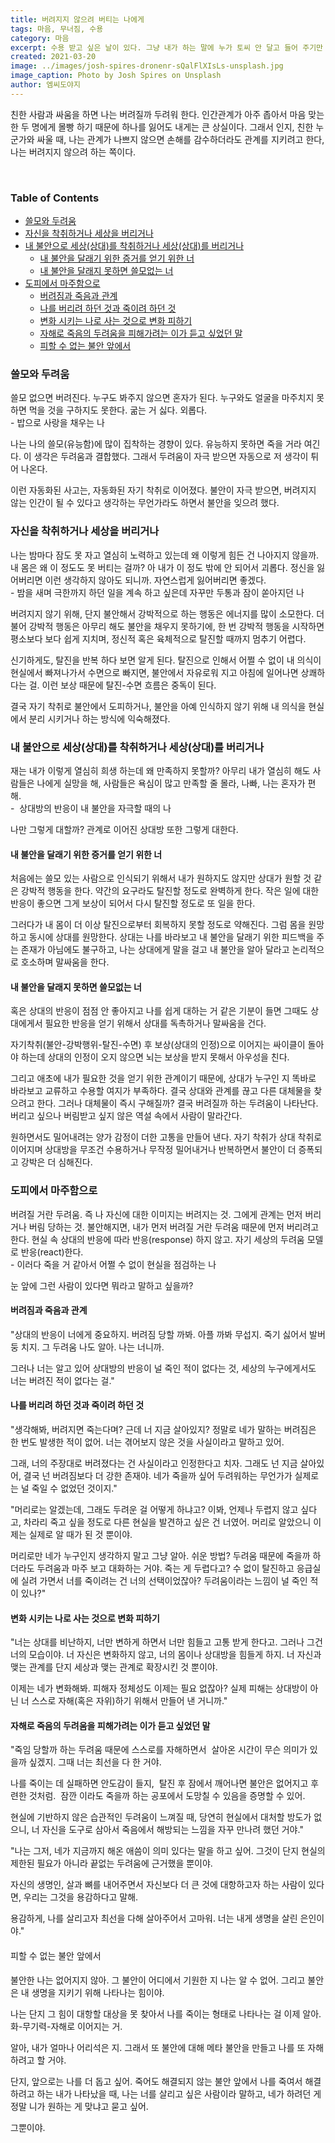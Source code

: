 ```yaml
---
title: 버려지지 않으려 버티는 나에게
tags: 마음, 무너짐, 수용
category: 마음
excerpt: 수용 받고 싶은 날이 있다. 그냥 내가 하는 말에 누가 토씨 안 달고 들어 주기만 했음 싶은 날.
created: 2021-03-20
image: ../images/josh-spires-dronenr-sQalFlXIsLs-unsplash.jpg
image_caption: Photo by Josh Spires on Unsplash
author: 엠씨도야지
---
```



친한 사람과 싸움을 하면 나는 버려질까 두려워 한다. 인간관계가 아주 좁아서 마음 맞는 한 두 명에게 몰빵 하기 때문에 하나를 잃어도 내게는 큰 상실이다. 그래서 인지, 친한 누군가와 싸울 때, 나는 관계가 나쁘지 않으면 손해를 감수하더라도 관계를 지키려고 한다, 나는 버려지지 않으려 하는 쪽이다. 

 
<div class="post__toc"><h3>Table of Contents</h3><ul><li><a href="#mcetoc_1f16ouc0a235">쓸모와 두려움</a></li><li><a href="#mcetoc_1f16ouc0a236">자신을 착취하거나 세상을 버리거나</a></li><li><a href="#mcetoc_1f16ouc0a237">내 불안으로 세상(상대)를 착취하거나 세상(상대)를 버리거나</a><ul><li><a href="#mcetoc_1f16ouc0a238">내 불안을 달래기 위한 증거를 얻기 위한 너</a></li><li><a href="#mcetoc_1f16ouc0a239">내 불안을 달래지 못하면 쓸모없는 너</a></li></ul></li><li><a href="#mcetoc_1f16ouc0a23a">도피에서 마주함으로</a><ul><li><a href="#mcetoc_1f16ouc0a23b">버려짐과 죽음과 관계</a></li><li><a href="#mcetoc_1f16ouc0a23c">나를 버리려 하던 것과 죽이려 하던 것</a></li><li><a href="#mcetoc_1f16ouc0a23d">변화 시키는 나로 사는 것으로 변화 피하기</a></li><li><a href="#mcetoc_1f16ouc0a23e">자해로 죽음의 두려움을 피해가려는 이가 듣고 싶었던 말</a></li><li><a href="#mcetoc_1f16ouc0a23f">피할 수 없는 불안 앞에서</a></li></ul></li></ul></div><h3 id="mcetoc_1f16ouc0a235">쓸모와 두려움</h3><p class="msg msg--warning">쓸모 없으면 버려진다. 누구도 봐주지 않으면 혼자가 된다. 누구와도 얼굴을 마주치지 못하면 먹을 것을 구하지도 못한다. 굶는 거 싫다. 외롭다.<br>- 밥으로 사랑을 채우는 나

나는 나의 쓸모(유능함)에 많이 집착하는 경향이 있다. 유능하지 못하면 죽을 거라 여긴다. 이 생각은 두려움과 결합했다. 그래서 두려움이 자극 받으면 자동으로 저 생각이 튀어 나온다.

이런 자동화된 사고는, 자동화된 자기 착취로 이어졌다. 불안이 자극 받으면, 버려지지 않는 인간이 될 수 있다고 생각하는 무언가라도 하면서 불안을 잊으려 했다. 
<h3 id="mcetoc_1f16ouc0a236">자신을 착취하거나 세상을 버리거나</h3><p class="msg msg--warning">나는 밤마다 잠도 못 자고 열심히 노력하고 있는데 왜 이렇게 힘든 건 나아지지 않을까. 내 몸은 왜 이 정도도 못 버티는 걸까? 아 내가 이 정도 밖에 안 되어서 괴롭다. 정신을 잃어버리면 이런 생각하지 않아도 되니까. 자연스럽게 잃어버리면 좋겠다.<br>- 밤을 새며 극한까지 하던 일을 계속 하고 싶은데 자꾸만 두통과 잠이 쏟아지던 나

버려지지 않기 위해, 단지 불안해서 강박적으로 하는 행동은 에너지를 많이 소모한다. 더불어 강박적 행동은 아무리 해도 불안을 채우지 못하기에, 한 번 강박적 행동을 시작하면 평소보다 보다 쉽게 지치며, 정신적 혹은 육체적으로 탈진할 때까지 멈추기 어렵다.

신기하게도, 탈진을 반복 하다 보면 알게 된다. 탈진으로 인해서 어쩔 수 없이 내 의식이 현실에서 빠져나가서 수면으로 빠지면, 불안에서 자유로워 지고 아침에 일어나면 상쾌하다는 걸. 이런 보상 때문에 탈진-수면 흐름은 중독이 된다.

결국 자기 착취로 불안에서 도피하거나, 불안을 아예 인식하지 않기 위해 내 의식을 현실에서 분리 시키거나 하는 방식에 익숙해졌다.
<h3 id="mcetoc_1f16ouc0a237">내 불안으로 세상(상대)를 착취하거나 세상(상대)를 버리거나</h3><p class="msg msg--warning">재는 내가 이렇게 열심히 희생 하는데 왜 만족하지 못할까? 아무리 내가 열심히 해도 사람들은 나에게 실망을 해, 사람들은 욕심이 많고 만족할 줄 몰라, 나빠, 나는 혼자가 편해.<br>-  상대방의 반응이 내 불안을 자극할 때의 나 

나만 그렇게 대할까? 관계로 이어진 상대방 또한 그렇게 대한다.
<h4 id="mcetoc_1f16ouc0a238">내 불안을 달래기 위한 증거를 얻기 위한 너</h4>
처음에는 쓸모 있는 사람으로 인식되기 위해서 내가 원하지도 않지만 상대가 원할 것 같은 강박적 행동을 한다. 약간의 요구라도 탈진할 정도로 완벽하게 한다. 작은 일에 대한 반응이 좋으면 그게 보상이 되어서 다시 탈진할 정도로 또 일을 한다.

그러다가 내 몸이 더 이상 탈진으로부터 회복하지 못할 정도로 약해진다. 그럼 몸을 원망하고 동시에 상대를 원망한다. 상대는 나를 바라보고 내 불안을 달래기 위한 피드백을 주는 존재가 아님에도 불구하고, 나는 상대에게 말을 걸고 내 불안을 알아 달라고 논리적으로 호소하며 말싸움을 한다.
<h4 id="mcetoc_1f16ouc0a239">내 불안을 달래지 못하면 쓸모없는 너</h4>
혹은 상대의 반응이 점점 안 좋아지고 나를 쉽게 대하는 거 같은 기분이 들면 그때도 상대에게서 필요한 반응을 얻기 위해서 상대를 독촉하거나 말싸움을 건다.

자기착취(불안-강박행위-탈진-수면) 후 보상(상대의 인정)으로 이어지는 싸이클이 돌아야 하는데 상대의 인정이 오지 않으면 뇌는 보상을 받지 못해서 아우성을 친다.

그리고 애초에 내가 필요한 것을 얻기 위한 관계이기 때문에, 상대가 누구인 지 똑바로 바라보고 교류하고 수용할 여지가 부족하다. 결국 상대와 관계를 끊고 다른 대체물을 찾으려고 한다. 그러나 대체물이 즉시 구해질까? 결국 버려질까 하는 두려움이 나타난다. 버리고 싶으나 버림받고 싶지 않은 역설 속에서 사람이 말라간다.

원하면서도 밀어내려는 양가 감정이 더한 고통을 만들어 낸다. 자기 착취가 상대 착취로 이어지며 상대방을 무조건 수용하거나 무작정 밀어내거나 반복하면서 불안이 더 증폭되고 강박은 더 심해진다.
<h3 id="mcetoc_1f16ouc0a23a">도피에서 마주함으로</h3><p class="msg msg--warning">버려질 거란 두려움. 즉 나 자신에 대한 이미지는 버려지는 것. 그에게 관계는 먼저 버리거나 버림 당하는 것. 불안해지면, 내가 먼저 버려질 거란 두려움 때문에 먼저 버리려고 한다. 현실 속 상대의 반응에 따라 반응(response) 하지 않고. 자기 세상의 두려움 모델로 반응(react)한다.<br>- 이러다 죽을 거 같아서 어쩔 수 없이 현실을 점검하는 나

눈 앞에 그런 사람이 있다면 뭐라고 말하고 싶을까?
<h4 id="mcetoc_1f16ouc0a23b"><strong>버려짐과 죽음과 관계</strong></h4>
"상대의 반응이 너에게 중요하지. 버려짐 당할 까봐. 아플 까봐 무섭지. 죽기 싫어서 발버둥 치지. 그 두려움 나도 알아. 나는 너니까.

그러나 너는 알고 있어 상대방의 반응이 널 죽인 적이 없다는 것, 세상의 누구에게서도 너는 버려진 적이 없다는 걸."
<h4 id="mcetoc_1f16ouc0a23c">나를 버리려 하던 것과 죽이려 하던 것</h4>
"생각해봐, 버려지면 죽는다며? 근데 너 지금 살아있지? 정말로 네가 말하는 버려짐은 한 번도 발생한 적이 없어. 너는 겪어보지 않은 것을 사실이라고 말하고 있어.

그래, 너의 주장대로 버려졌다는 건 사실이라고 인정한다고 치자. 그래도 넌 지금 살아있어, 결국 넌 버려짐보다 더 강한 존재야. 네가 죽을까 싶어 두려워하는 무언가가 실제로는 널 죽일 수 없었던 것이지."

"머리로는 알겠는데, 그래도 두려운 걸 어떻게 하냐고? 이봐, 언제나 두렵지 않고 싶다고, 차라리 죽고 싶을 정도로 다른 현실을 발견하고 싶은 건 너였어. 머리로 알았으니 이제는 실제로 알 때가 된 것 뿐이야.

머리로만 네가 누구인지 생각하지 말고 그냥 알아. 쉬운 방법? 두려움 때문에 죽을까 하더라도 두려움과 마주 보고 대화하는 거야. 죽는 게 두렵다고? 수 없이 탈진하고 응급실에 실려 가면서 너를 죽이려는 건 너의 선택이었잖아? 두려움이라는 느낌이 널 죽인 적이 있나?"
<h4 id="mcetoc_1f16ouc0a23d">변화 시키는 나로 사는 것으로 변화 피하기</h4>
"너는 상대를 비난하지, 너만 변하게 하면서 너만 힘들고 고통 받게 한다고. 그러나 그건 너의 모습이야. 너 자신은 변화하지 않고, 너의 몸이나 상대방을 힘들게 하지. 너 자신과 맺는 관계를 단지 세상과 맺는 관계로 확장시킨 것 뿐이야.

이제는 네가 변화해봐. 피해자 정체성도 이제는 필요 없잖아? 실제 피해는 상대방이 아닌 너 스스로 자해(혹은 자위)하기 위해서 만들어 낸 거니까."
<h4 id="mcetoc_1f16ouc0a23e">자해로 죽음의 두려움을 피해가려는 이가 듣고 싶었던 말</h4>
"죽임 당할까 하는 두려움 때문에 스스로를 자해하면서  살아온 시간이 무슨 의미가 있을까 싶겠지. 그때 너는 최선을 다 한 거야.

나를 죽이는 데 실패하면 안도감이 들지,  탈진 후 잠에서 깨어나면 불안은 없어지고 후련한 것처럼.  잠깐 이라도 죽을까 하는 공포에서 도망칠 수 있음을 증명할 수 있어. 

현실에 기반하지 않은 습관적인 두려움이 느껴질 때, 당연히 현실에서 대처할 방도가 없으니, 너 자신을 도구로 삼아서 죽음에서 해방되는 느낌을 자꾸 만나려 했던 거야."

"나는 그저, 네가 지금까지 해온 애씀이 의미 있다는 말을 하고 싶어. 그것이 단지 현실의 제한된 필요가 아니라 끝없는 두려움에 근거했을 뿐이야.

자신의 생명인, 살과 뼈를 내어주면서 자신보다 더 큰 것에 대항하고자 하는 사람이 있다면, 우리는 그것을 용감하다고 말해.

용감하게, 나를 살리고자 최선을 다해 살아주어서 고마워. 너는 내게 생명을 살린 은인이야."
<h4 id="mcetoc_1f16ouc0a23f" style="font-family: -apple-system, BlinkMacSystemFont, 'Segoe UI', Roboto, Oxygen, Ubuntu, Cantarell, 'Fira Sans', 'Droid Sans', 'Helvetica Neue', sans-serif; font-weight: var(--font-weight-bold);">피할 수 없는 불안 앞에서</h4>
불안한 나는 없어지지 않아. 그 불안이 어디에서 기원한 지 나는 알 수 없어. 그리고 불안은 내 생명을 지키기 위해 나타나는 힘이야.

나는 단지 그 힘이 대항할 대상을 못 찾아서 나를 죽이는 형태로 나타나는 걸 이제 알아. 화-무기력-자해로 이어지는 거.

알아, 내가 얼마나 어리석은 지. 그래서 또 불안에 대해 메타 불안을 만들고 나를 또 자해하려고 할 거야.

단지, 앞으로는 나를 더 돕고 싶어. 죽어도 해결되지 않는 불안 앞에서 나를 죽여서 해결하려고 하는 내가 나타났을 때, 나는 너를 살리고 싶은 사람이라 말하고, 네가 하려던 게 정말 니가 원하는 게 맞냐고 묻고 싶어.

그뿐이야.

 

